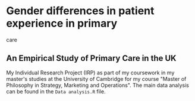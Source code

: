 # Gender differences in patient experience in primary
care
## An Empirical Study of Primary Care in the UK

My Individual Research Project (IRP) as part of my coursework in my master's studies at the University of Cambridge for my course "Master of Philosophy in Strategy, Marketing and Operations".
The main data analysis can be found in the ``Data analysis.R`` file.
